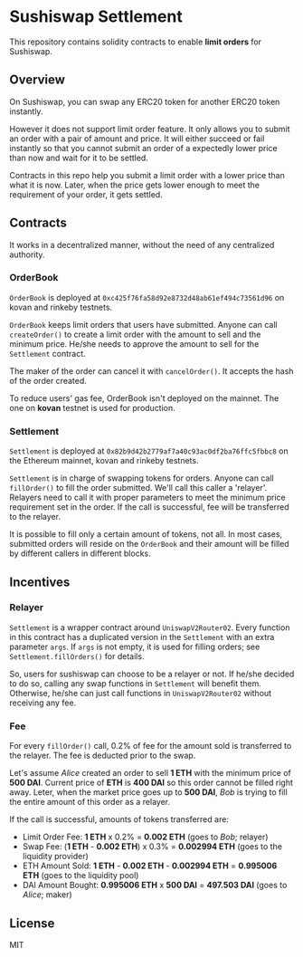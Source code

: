 # Sushiswap Settlement

This repository contains solidity contracts to enable **limit orders** for Sushiswap.

## Overview

On Sushiswap, you can swap any ERC20 token for another ERC20 token instantly.

However it does not support limit order feature. It only allows you to submit an order with a pair of amount and price. It will either succeed or fail instantly so that you cannot submit an order of a expectedly lower price than now and wait for it to be settled.

Contracts in this repo help you submit a limit order with a lower price than what it is now. Later, when the price gets lower enough to meet the requirement of your order, it gets settled.


## Contracts
It works in a decentralized manner, without the need of any centralized authority.

### OrderBook
`OrderBook` is deployed at `0xc425f76fa58d92e8732d48ab61ef494c73561d96` on kovan and rinkeby testnets.

`OrderBook` keeps limit orders that users have submitted. Anyone can call `createOrder()` to create a limit order with the amount to sell and the minimum price. He/she needs to approve the amount to sell for the `Settlement` contract.

The maker of the order can cancel it with `cancelOrder()`. It accepts the hash of the order created.

To reduce users' gas fee, OrderBook isn't deployed on the mainnet. The one on **kovan** testnet is used for production.

### Settlement
`Settlement` is deployed at `0x82b9d42b2779af7a40c93ac0df2ba76ffc5fbbc8` on the Ethereum mainnet, kovan and rinkeby testnets.

`Settlement` is in charge of swapping tokens for orders. Anyone can call `fillOrder()` to fill the order submitted. We'll call this caller a 'relayer'. Relayers need to call it with proper parameters to meet the minimum price requirement set in the order. If the call is successful, fee will be transferred to the relayer.

It is possible to fill only a certain amount of tokens, not all. In most cases, submitted orders will reside on the `OrderBook` and their amount will be filled by different callers in different blocks.

## Incentives
### Relayer
`Settlement` is a wrapper contract around `UniswapV2Router02`. Every function in this contract has a duplicated version in the `Settlement` with an extra parameter `args`. If `args` is not empty, it is used for filling orders; see `Settlement.fillOrders()` for details.

So, users for sushiswap can choose to be a relayer or not. If he/she decided to do so, calling any swap functions in `Settlement` will benefit them. Otherwise, he/she can just call functions in `UniswapV2Router02` without receiving any fee.
 
### Fee
For every `fillOrder()` call, 0.2% of fee for the amount sold is transferred to the relayer. The fee is deducted prior to the swap.

Let's assume *Alice* created an order to sell **1 ETH** with the minimum price of **500 DAI**. Current price of **ETH** is **400 DAI** so this order cannot be filled right away. Leter, when the market price goes up to **500 DAI**, *Bob* is trying to fill the entire amount of this order as a relayer.

If the call is successful, amounts of tokens transferred are:
* Limit Order Fee: **1 ETH** x 0.2% = **0.002 ETH** (goes to *Bob*; relayer)
* Swap Fee: (**1 ETH** - **0.002 ETH**) x 0.3% = **0.002994 ETH** (goes to the liquidity provider)
* ETH Amount Sold: **1 ETH** - **0.002 ETH** - **0.002994 ETH** = **0.995006 ETH** (goes to the liquidity pool)
* DAI Amount Bought: **0.995006 ETH** x **500 DAI** = **497.503 DAI** (goes to *Alice*; maker)

## License
MIT
